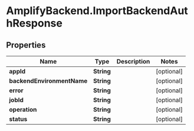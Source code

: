 # AmplifyBackend.ImportBackendAuthResponse

## Properties

Name | Type | Description | Notes
------------ | ------------- | ------------- | -------------
**appId** | **String** |  | [optional] 
**backendEnvironmentName** | **String** |  | [optional] 
**error** | **String** |  | [optional] 
**jobId** | **String** |  | [optional] 
**operation** | **String** |  | [optional] 
**status** | **String** |  | [optional] 


